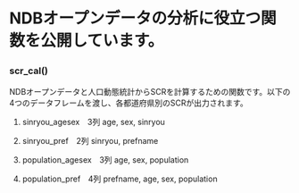# NDBオープンデータの分析に役立つ関数を公開しています。

### scr_cal()　

NDBオープンデータと人口動態統計からSCRを計算するための関数です。以下の4つのデータフレームを渡し、各都道府県別のSCRが出力されます。　　

1.  sinryou_agesex　3列 age, sex, sinryou

2.  sinryou_pref　2列 sinryou, prefname

3.  population_agesex　3列 age, sex, population

4.  population_pref　4列 prefname, age, sex, population
